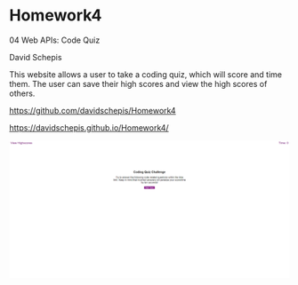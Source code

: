 # Homework4
04 Web APIs: Code Quiz

David Schepis

This website allows a user to take a coding quiz, which will score and time them.
The user can save their high scores and view the high scores of others.

https://github.com/davidschepis/Homework4

https://davidschepis.github.io/Homework4/

![Screenshot](screenshot.png)